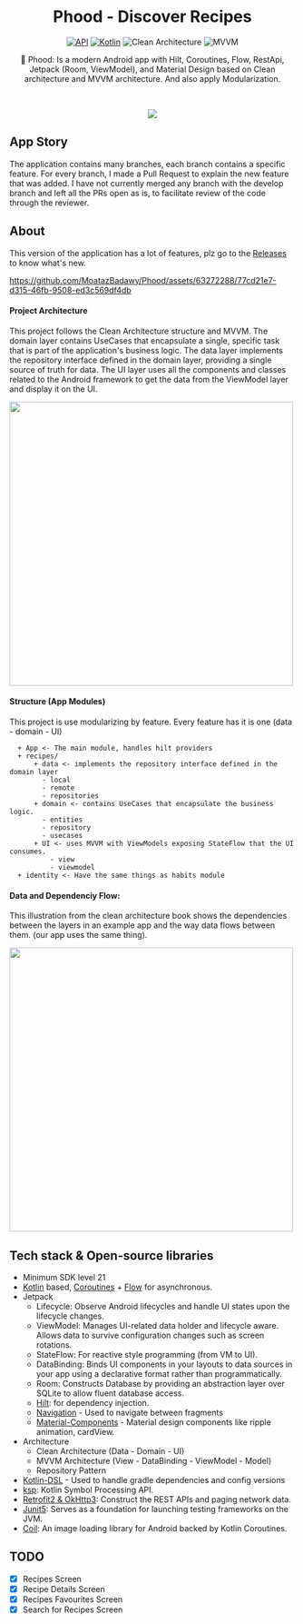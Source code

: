 <h1 align="center">Phood - Discover Recipes</h1>

<p align="center">
  <a href="https://android-arsenal.com/api?level=21"><img alt="API" src="https://img.shields.io/badge/API-21%2B-brightgreen.svg?style=flat"/></a>
  <a href="https://kotlinlang.org"><img alt="Kotlin" src="https://img.shields.io/badge/Kotlin-1.8.xxx-a97bff"/></a>
  <img alt="Clean Architecture" src="https://img.shields.io/badge/Clean-Architecture-white"/>
  <img alt="MVVM" src="https://img.shields.io/badge/MVVM-Architecture-orange"/>
</p>

<p align="center">  
🍕 Phood: Is a modern Android app with Hilt, Coroutines, Flow, RestApi, Jetpack (Room, ViewModel), and Material Design based on Clean architecture and MVVM architecture. And also apply Modularization.
</p>
</br>

<p align="center">
<img src="https://github.com/MoatazBadawy/Phood/assets/63272288/0373493d-0055-4c7a-bd9d-769440ce1552"/>
</p>

## App Story 
The application contains many branches, each branch contains a specific feature. For every branch, I made a Pull Request to explain the new feature that was added.
I have not currently merged any branch with the develop branch and left all the PRs open as is, to facilitate review of the code through the reviewer.

## About
This version of the application has a lot of features, plz go to the [Releases](https://github.com/MoatazBadawy/Phood/releases) to know what's new. 

https://github.com/MoatazBadawy/Phood/assets/63272288/77cd21e7-d315-46fb-9508-ed3c569df4db

#### Project Architecture
This project follows the Clean Architecture structure and MVVM. The domain layer contains UseCases that encapsulate a single, specific task that is part of the application's business logic. The data layer implements the repository interface defined in the domain layer, providing a single source of truth for data. The UI layer uses all the components and classes related to the Android framework to get the data from the ViewModel layer and display it on the UI.

<img src="https://koenig-media.raywenderlich.com/uploads/2019/06/Clean-Architecture-graph.png" width="500" />

#### Structure (App Modules)
This project is use modularizing by feature. Every feature has it is one (data - domain - UI)

      + App <- The main module, handles hilt providers 
      + recipes/
          + data <- implements the repository interface defined in the domain layer
            - local 
            - remote
            - repositories
          + domain <- contains UseCases that encapsulate the business logic.
            - entities 
            - repository
            - usecases
          + UI <- uses MVVM with ViewModels exposing StateFlow that the UI consumes.
              - view
              - viewmodel
      + identity <- Have the same things as habits module

#### Data and Dependenciy Flow:
This illustration from the clean architecture book shows the dependencies between the layers in an example app and the way data flows between them. (our app uses the same thing).

<img src="https://user-images.githubusercontent.com/63272288/224540200-813c1fd2-1416-4f2a-b404-ac9dc93b655f.jpg" width="500" />
              

## Tech stack & Open-source libraries
- Minimum SDK level 21
- [Kotlin](https://kotlinlang.org/) based, [Coroutines](https://github.com/Kotlin/kotlinx.coroutines) + [Flow](https://kotlin.github.io/kotlinx.coroutines/kotlinx-coroutines-core/kotlinx.coroutines.flow/) for asynchronous.
- Jetpack
  - Lifecycle: Observe Android lifecycles and handle UI states upon the lifecycle changes.
  - ViewModel: Manages UI-related data holder and lifecycle aware. Allows data to survive configuration changes such as screen rotations.
  - StateFlow: For reactive style programming (from VM to UI). 
  - DataBinding: Binds UI components in your layouts to data sources in your app using a declarative format rather than programmatically.
  - Room: Constructs Database by providing an abstraction layer over SQLite to allow fluent database access.
  - [Hilt](https://dagger.dev/hilt/): for dependency injection.
  - [Navigation](https://developer.android.com/guide/navigation/navigation-getting-started) - Used to navigate between fragments
  - [Material-Components](https://github.com/material-components/material-components-android) - Material design components like ripple animation, cardView.
- Architecture
  - Clean Architecture (Data - Domain - UI)
  - MVVM Architecture (View - DataBinding - ViewModel - Model)
  - Repository Pattern
- [Kotlin-DSL](https://docs.gradle.org/current/userguide/kotlin_dsl.html) - Used to handle gradle dependencies and config versions
- [ksp](https://github.com/google/ksp): Kotlin Symbol Processing API.
- [Retrofit2 & OkHttp3](https://github.com/square/retrofit): Construct the REST APIs and paging network data.
- [Junit5](https://junit.org/junit5/): Serves as a foundation for launching testing frameworks on the JVM.
- [Coil](https://coil-kt.github.io/coil/): An image loading library for Android backed by Kotlin Coroutines.

## TODO
- [X] Recipes Screen
- [X] Recipe Details Screen
- [X] Recipes Favourites Screen
- [X] Search for Recipes Screen
